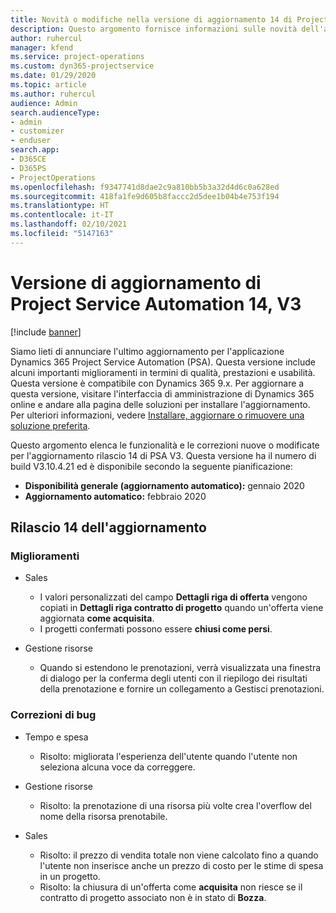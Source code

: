 ```yaml
---
title: Novità o modifiche nella versione di aggiornamento 14 di Project Service Automation V3
description: Questo argomento fornisce informazioni sulle novità dell'aggiornamento rilascio 14 di Project Service Automation V3.
author: ruhercul
manager: kfend
ms.service: project-operations
ms.custom: dyn365-projectservice
ms.date: 01/29/2020
ms.topic: article
ms.author: ruhercul
audience: Admin
search.audienceType:
- admin
- customizer
- enduser
search.app:
- D365CE
- D365PS
- ProjectOperations
ms.openlocfilehash: f9347741d8dae2c9a810bb5b3a32d4d6c0a628ed
ms.sourcegitcommit: 418fa1fe9d605b8faccc2d5dee1b04b4e753f194
ms.translationtype: HT
ms.contentlocale: it-IT
ms.lasthandoff: 02/10/2021
ms.locfileid: "5147163"
---
```

# <a name="project-service-automation-update-release-14-v3"></a>Versione di aggiornamento di Project Service Automation 14, V3

[!include [banner](../includes/psa-now-project-operations.md)]

Siamo lieti di annunciare l'ultimo aggiornamento per l'applicazione Dynamics 365 Project Service Automation (PSA). Questa versione include alcuni importanti miglioramenti in termini di qualità, prestazioni e usabilità. Questa versione è compatibile con Dynamics 365 9.x. Per aggiornare a questa versione, visitare l'interfaccia di amministrazione di Dynamics 365 online e andare alla pagina delle soluzioni per installare l'aggiornamento. Per ulteriori informazioni, vedere [Installare, aggiornare o rimuovere una soluzione preferita](https://docs.microsoft.com/power-platform/admin/install-remove-preferred-solution).

Questo argomento elenca le funzionalità e le correzioni nuove o modificate per l'aggiornamento rilascio 14 di PSA V3. Questa versione ha il numero di build V3.10.4.21 ed è disponibile secondo la seguente pianificazione:

- **Disponibilità generale (aggiornamento automatico):** gennaio 2020
- **Aggiornamento automatico:** febbraio 2020

## <a name="update-release-14"></a>Rilascio 14 dell'aggiornamento

### <a name="enhancements"></a>Miglioramenti

- Sales

     - I valori personalizzati del campo **Dettagli riga di offerta** vengono copiati in **Dettagli riga contratto di progetto** quando un'offerta viene aggiornata **come acquisita**.
     - I progetti confermati possono essere **chiusi come persi**.

- Gestione risorse

     - Quando si estendono le prenotazioni, verrà visualizzata una finestra di dialogo per la conferma degli utenti con il riepilogo dei risultati della prenotazione e fornire un collegamento a Gestisci prenotazioni.


### <a name="bug-fixes"></a>Correzioni di bug

- Tempo e spesa

     - Risolto: migliorata l'esperienza dell'utente quando l'utente non seleziona alcuna voce da correggere.

- Gestione risorse

     - Risolto: la prenotazione di una risorsa più volte crea l'overflow del nome della risorsa prenotabile.

- Sales

     - Risolto: il prezzo di vendita totale non viene calcolato fino a quando l'utente non inserisce anche un prezzo di costo per le stime di spesa in un progetto.
     - Risolto: la chiusura di un'offerta come **acquisita** non riesce se il contratto di progetto associato non è in stato di **Bozza**.

